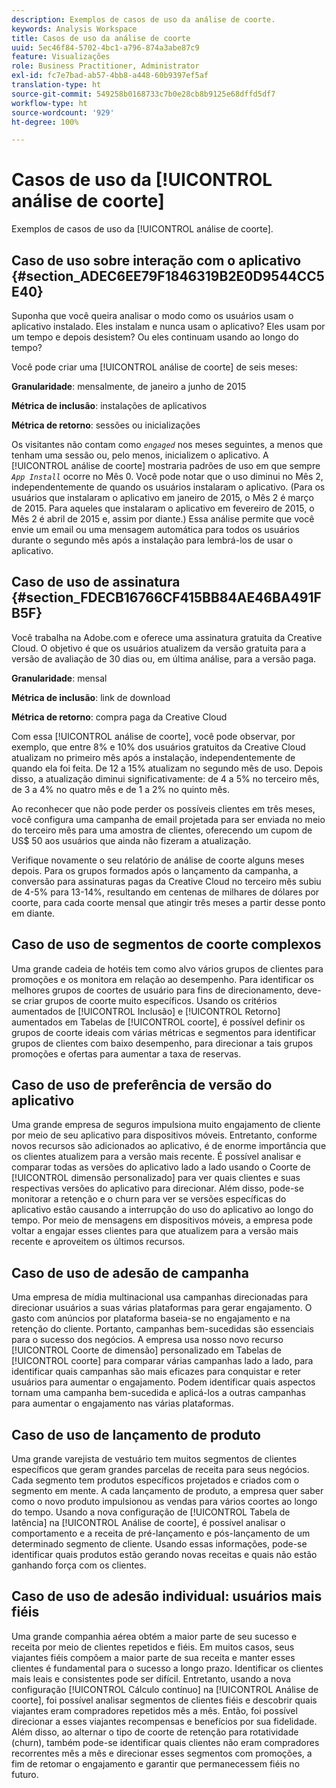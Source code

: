 ```yaml
---
description: Exemplos de casos de uso da análise de coorte.
keywords: Analysis Workspace
title: Casos de uso da análise de coorte
uuid: 5ec46f84-5702-4bc1-a796-874a3abe87c9
feature: Visualizações
role: Business Practitioner, Administrator
exl-id: fc7e7bad-ab57-4bb8-a448-60b9397ef5af
translation-type: ht
source-git-commit: 549258b0168733c7b0e28cb8b9125e68dffd5df7
workflow-type: ht
source-wordcount: '929'
ht-degree: 100%

---
```


# Casos de uso da [!UICONTROL análise de coorte]

Exemplos de casos de uso da [!UICONTROL análise de coorte].

## Caso de uso sobre interação com o aplicativo {#section_ADEC6EE79F1846319B2E0D9544CC5E40}

Suponha que você queira analisar o modo como os usuários usam o aplicativo instalado. Eles instalam e nunca usam o aplicativo? Eles usam por um tempo e depois desistem? Ou eles continuam usando ao longo do tempo?

Você pode criar uma [!UICONTROL análise de coorte] de seis meses:

**Granularidade**: mensalmente, de janeiro a junho de 2015

**Métrica de inclusão**: instalações de aplicativos

**Métrica de retorno**: sessões ou inicializações

Os visitantes não contam como *`engaged`* nos meses seguintes, a menos que tenham uma sessão ou, pelo menos, inicializem o aplicativo. A [!UICONTROL análise de coorte] mostraria padrões de uso em que sempre *`App Install`* ocorre no Mês 0. Você pode notar que o uso diminui no Mês 2, independentemente de quando os usuários instalaram o aplicativo. (Para os usuários que instalaram o aplicativo em janeiro de 2015, o Mês 2 é março de 2015. Para aqueles que instalaram o aplicativo em fevereiro de 2015, o Mês 2 é abril de 2015 e, assim por diante.) Essa análise permite que você envie um email ou uma mensagem automática para todos os usuários durante o segundo mês após a instalação para lembrá-los de usar o aplicativo.

## Caso de uso de assinatura {#section_FDECB16766CF415BB84AE46BA491FB5F}

Você trabalha na Adobe.com e oferece uma assinatura gratuita da Creative Cloud. O objetivo é que os usuários atualizem da versão gratuita para a versão de avaliação de 30 dias ou, em última análise, para a versão paga.

**Granularidade**: mensal

**Métrica de inclusão**: link de download

**Métrica de retorno**: compra paga da Creative Cloud

Com essa [!UICONTROL análise de coorte], você pode observar, por exemplo, que entre 8% e 10% dos usuários gratuitos da Creative Cloud atualizam no primeiro mês após a instalação, independentemente de quando ela foi feita. De 12 a 15% atualizam no segundo mês de uso. Depois disso, a atualização diminui significativamente: de 4 a 5% no terceiro mês, de 3 a 4% no quatro mês e de 1 a 2% no quinto mês.

Ao reconhecer que não pode perder os possíveis clientes em três meses, você configura uma campanha de email projetada para ser enviada no meio do terceiro mês para uma amostra de clientes, oferecendo um cupom de US$ 50 aos usuários que ainda não fizeram a atualização.

Verifique novamente o seu relatório de análise de coorte alguns meses depois. Para os grupos formados após o lançamento da campanha, a conversão para assinaturas pagas da Creative Cloud no terceiro mês subiu de 4-5% para 13-14%, resultando em centenas de milhares de dólares por coorte, para cada coorte mensal que atingir três meses a partir desse ponto em diante.

## Caso de uso de segmentos de coorte complexos

Uma grande cadeia de hotéis tem como alvo vários grupos de clientes para promoções e os monitora em relação ao desempenho. Para identificar os melhores grupos de coortes de usuário para fins de direcionamento, deve-se criar grupos de coorte muito específicos. Usando os critérios aumentados de [!UICONTROL Inclusão] e [!UICONTROL Retorno] aumentados em Tabelas de [!UICONTROL coorte], é possível definir os grupos de coorte ideais com várias métricas e segmentos para identificar grupos de clientes com baixo desempenho, para direcionar a tais grupos promoções e ofertas para aumentar a taxa de reservas.

## Caso de uso de preferência de versão do aplicativo

Uma grande empresa de seguros impulsiona muito engajamento de cliente por meio de seu aplicativo para dispositivos móveis. Entretanto, conforme novos recursos são adicionados ao aplicativo, é de enorme importância que os clientes atualizem para a versão mais recente. É possível analisar e comparar todas as versões do aplicativo lado a lado usando o Coorte de [!UICONTROL dimensão personalizado] para ver quais clientes e suas respectivas versões do aplicativo para direcionar. Além disso, pode-se monitorar a retenção e o churn para ver se versões específicas do aplicativo estão causando a interrupção do uso do aplicativo ao longo do tempo. Por meio de mensagens em dispositivos móveis, a empresa pode voltar a engajar esses clientes para que atualizem para a versão mais recente e aproveitem os últimos recursos.

## Caso de uso de adesão de campanha

Uma empresa de mídia multinacional usa campanhas direcionadas para direcionar usuários a suas várias plataformas para gerar engajamento. O gasto com anúncios por plataforma baseia-se no engajamento e na retenção do cliente. Portanto, campanhas bem-sucedidas são essenciais para o sucesso dos negócios. A empresa usa nosso novo recurso [!UICONTROL Coorte de dimensão] personalizado em Tabelas de [!UICONTROL coorte] para comparar várias campanhas lado a lado, para identificar quais campanhas são mais eficazes para conquistar e reter usuários para aumentar o engajamento. Podem identificar quais aspectos tornam uma campanha bem-sucedida e aplicá-los a outras campanhas para aumentar o engajamento nas várias plataformas.

## Caso de uso de lançamento de produto

Uma grande varejista de vestuário tem muitos segmentos de clientes específicos que geram grandes parcelas de receita para seus negócios. Cada segmento tem produtos específicos projetados e criados com o segmento em mente. A cada lançamento de produto, a empresa quer saber como o novo produto impulsionou as vendas para vários coortes ao longo do tempo. Usando a nova configuração de [!UICONTROL Tabela de latência] na [!UICONTROL Análise de coorte], é possível analisar o comportamento e a receita de pré-lançamento e pós-lançamento de um determinado segmento de cliente. Usando essas informações, pode-se identificar quais produtos estão gerando novas receitas e quais não estão ganhando força com os clientes.

## Caso de uso de adesão individual: usuários mais fiéis

Uma grande companhia aérea obtém a maior parte de seu sucesso e receita por meio de clientes repetidos e fiéis. Em muitos casos, seus viajantes fiéis compõem a maior parte de sua receita e manter esses clientes é fundamental para o sucesso a longo prazo. Identificar os clientes mais leais e consistentes pode ser difícil. Entretanto, usando a nova configuração [!UICONTROL Cálculo contínuo] na [!UICONTROL Análise de coorte], foi possível analisar segmentos de clientes fiéis e descobrir quais viajantes eram compradores repetidos mês a mês. Então, foi possível direcionar a esses viajantes recompensas e benefícios por sua fidelidade. Além disso, ao alternar o tipo de coorte de retenção para rotatividade (churn), também pode-se identificar quais clientes não eram compradores recorrentes mês a mês e direcionar esses segmentos com promoções, a fim de retomar o engajamento e garantir que permanecessem fiéis no futuro.
